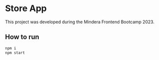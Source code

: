 # Store App

This project was developed during the Mindera Frontend Bootcamp 2023.

## How to run

```bash
npm i
npm start
```
